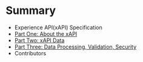 # Summary

* Experience API(xAPI) Specification
* [Part One: About the xAPI](xAPI-About.md#partone)
* [Part Two: xAPI Data](xAPI-Data.md#parttwo)
* [Part Three: Data Processing, Validation, Security](xAPI-Communication.md#partthree)
* Contributors

